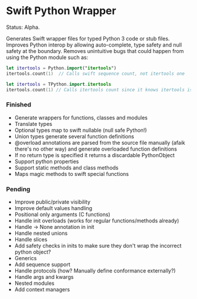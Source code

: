 # Swift Python Wrapper

Status: Alpha.

Generates Swift wrapper files for typed Python 3 code or stub files. Improves Python interop by allowing auto-complete, type safety and null safety at the boundary. Removes unintuitive bugs that could happen from using the Python module such as:

```Swift
let itertools = Python.import("itertools")
itertools.count(1)  // Calls swift sequence count, not itertools one
```

```Swift
let itertools = TPython.import.itertools
itertools.count(1) // Calls itertools count since it knows itertools is a module not a sequence and doesn't have a built in count
```

### Finished

- Generate wrappers for functions, classes and modules
- Translate types
- Optional types map to swift nullable (null safe Python!)
- Union types generate several function definitions
- @overload annotations are parsed from the source file manually (afaik there's no other way) and generate overloaded function definitions
- If no return type is specified it returns a discardable PythonObject
- Support python properties
- Support static methods and class methods
- Maps magic methods to swift special functions

### Pending
- Improve public/private visibility
- Improve default values handling
- Positional only arguments (C functions)
- Handle init overloads (works for regular functions/methods already)
- Handle -> None annotation in init
- Handle nested unions
- Handle slices
- Add safety checks in inits to make sure they don't wrap the incorrect python object?
- Generics
- Add sequence support
- Handle protocols (how? Manually define conformance externally?)
- Handle args and kwargs
- Nested modules
- Add context managers
